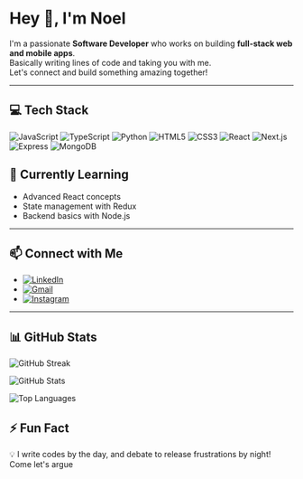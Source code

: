 # Hey 👋, I'm Noel

I'm a passionate **Software Developer** who works on building **full-stack web and mobile apps**.  
Basically writing lines of code and taking you with me.  
Let's connect and build something amazing together! 

---

## 💻 Tech Stack
![JavaScript](https://img.shields.io/badge/-JavaScript-black?style=flat&logo=javascript)
![TypeScript](https://img.shields.io/badge/-TypeScript-black?style=flat&logo=typescript)
![Python](https://img.shields.io/badge/-Python-black?style=flat&logo=python)
![HTML5](https://img.shields.io/badge/-HTML5-black?style=flat&logo=html5)
![CSS3](https://img.shields.io/badge/-CSS3-black?style=flat&logo=css3)
![React](https://img.shields.io/badge/-React-black?style=flat&logo=react)
![Next.js](https://img.shields.io/badge/-Next.js-black?style=flat&logo=next.js)
![Express](https://img.shields.io/badge/-Express-black?style=flat&logo=express)
![MongoDB](https://img.shields.io/badge/-MongoDB-4EA94B?style=flat&logo=mongodb&logoColor=white)

## 🌱 Currently Learning
- Advanced React concepts
- State management with Redux
- Backend basics with Node.js
---

## 📫 Connect with Me
- [![LinkedIn](https://img.shields.io/badge/-LinkedIn-0A66C2?style=flat&logo=linkedin&logoColor=white)](https://www.linkedin.com/in/anjeline-noel-odero-456841265/)  
- [![Gmail](https://img.shields.io/badge/-Gmail-D14836?style=flat&logo=gmail&logoColor=white)](mailto:anoel.odero@gmail.com)
- [![Instagram](https://img.shields.io/badge/-Instagram-E4405F?style=flat&logo=instagram&logoColor=white)](https://www.instagram.com/__miss.noel/)


---

## 📊 GitHub Stats  

![GitHub Streak](https://streak-stats.demolab.com/?user=noel-odero&theme=tokyonight&hide_border=true)

![GitHub Stats](https://github-readme-stats.vercel.app/api?username=noel-odero&show_icons=true&theme=tokyonight)  

![Top Languages](https://github-readme-stats.vercel.app/api/top-langs/?username=noel-odero&layout=compact&theme=tokyonight)


## ⚡ Fun Fact
💡 I write codes by the day, and debate to release frustrations by night! Come let's argue
